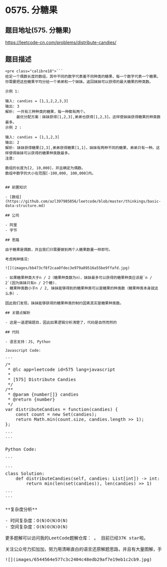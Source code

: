 # 0575. 分糖果

## 题目地址(575. 分糖果)

<https://leetcode-cn.com/problems/distribute-candies/>

## 题目描述

```
<pre class="calibre18">```
给定一个偶数长度的数组，其中不同的数字代表着不同种类的糖果，每一个数字代表一个糖果。你需要把这些糖果平均分给一个弟弟和一个妹妹。返回妹妹可以获得的最大糖果的种类数。

示例 1:

输入: candies = [1,1,2,2,3,3]
输出: 3
解析: 一共有三种种类的糖果，每一种都有两个。
     最优分配方案：妹妹获得[1,2,3],弟弟也获得[1,2,3]。这样使妹妹获得糖果的种类数最多。
示例 2 :

输入: candies = [1,1,2,3]
输出: 2
解析: 妹妹获得糖果[2,3],弟弟获得糖果[1,1]，妹妹有两种不同的糖果，弟弟只有一种。这样使得妹妹可以获得的糖果种类数最多。
注意:

数组的长度为[2, 10,000]，并且确定为偶数。
数组中数字的大小在范围[-100,000, 100,000]内。

```
```

## 前置知识

- [数组](https://github.com/azl397985856/leetcode/blob/master/thinkings/basic-data-structure.md)

## 公司

- 阿里
- 字节

## 思路

由于糖果是偶数，并且我们只需要做到两个人糖果数量一样即可。

考虑两种情况:

![](images/bb473cf8f2caa0fdec3e979a89516a55be9ffafd.jpg)

- 如果糖果种类大于n / 2（糖果种类数为n），妹妹最多可以获得的糖果种类应该是`n / 2`(因为妹妹只有n / 2个糖).
- 糖果种类数小于n / 2, 妹妹能够得到的糖果种类可以是糖果的种类数（糖果种类本身就这么多）.

因此我们发现，妹妹能够获得的糖果种类的制约因素其实是糖果种类数。

## 关键点解析

- 这是一道逻辑题目，因此如果逻辑分析清楚了，代码是自然而然的

## 代码

- 语言支持：JS, Python

Javascript Code:

```
<pre class="calibre18">```
<span class="hljs-title">/*
 * @lc app=leetcode id=575 lang=javascript
 *
 * [575] Distribute Candies
 */</span>
<span class="hljs-title">/**
 * @param {number[]} candies
 * @return {number}
 */</span>
<span class="hljs-keyword">var</span> distributeCandies = <span class="hljs-function"><span class="hljs-keyword">function</span>(<span class="hljs-params">candies</span>) </span>{
    <span class="hljs-keyword">const</span> count = <span class="hljs-keyword">new</span> <span class="hljs-params">Set</span>(candies);
    <span class="hljs-keyword">return</span> <span class="hljs-params">Math</span>.min(count.size, candies.length >> <span class="hljs-params">1</span>);
};

```
```

Python Code:

```
<pre class="calibre18">```
<span class="hljs-class"><span class="hljs-keyword">class</span> <span class="hljs-title">Solution</span>:</span>
    <span class="hljs-function"><span class="hljs-keyword">def</span> <span class="hljs-title">distributeCandies</span><span class="hljs-params">(self, candies: List[int])</span> -> int:</span>
        <span class="hljs-keyword">return</span> min(len(set(candies)), len(candies) >> <span class="hljs-params">1</span>)

```
```

**复杂度分析**

- 时间复杂度：O(N)O(N)O(N)
- 空间复杂度：O(N)O(N)O(N)

更多题解可以访问我的LeetCode题解仓库：<https://github.com/azl397985856/leetcode> 。 目前已经37K star啦。

关注公众号力扣加加，努力用清晰直白的语言还原解题思路，并且有大量图解，手把手教你识别套路，高效刷题。

![](images/6544564e577c3c2404c48edb29af7e19eb1c2cb9.jpg)